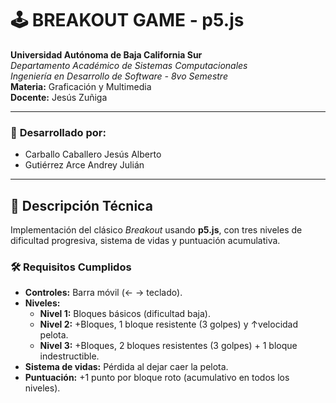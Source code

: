 # 🕹️ BREAKOUT GAME - p5.js  
**Universidad Autónoma de Baja California Sur**  
*Departamento Académico de Sistemas Computacionales*  
*Ingeniería en Desarrollo de Software - 8vo Semestre*  
**Materia:** Graficación y Multimedia  
**Docente:** Jesús Zuñiga  

---

### 👥 **Desarrollado por:**  
- Carballo Caballero Jesús Alberto  
- Gutiérrez Arce Andrey Julián  

---

## 🎯 **Descripción Técnica**  
Implementación del clásico *Breakout* usando **p5.js**, con tres niveles de dificultad progresiva, sistema de vidas y puntuación acumulativa.  

### 🛠️ **Requisitos Cumplidos**  
- **Controles:** Barra móvil (← → teclado).  
- **Niveles:**  
  - **Nivel 1:** Bloques básicos (dificultad baja).  
  - **Nivel 2:** +Bloques, 1 bloque resistente (3 golpes) y ↑velocidad pelota.  
  - **Nivel 3:** +Bloques, 2 bloques resistentes (3 golpes) + 1 bloque indestructible.  
- **Sistema de vidas:** Pérdida al dejar caer la pelota.  
- **Puntuación:** +1 punto por bloque roto (acumulativo en todos los niveles).  

